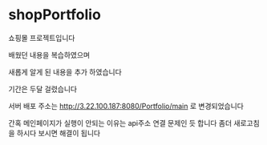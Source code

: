 # shopPortfolio

쇼핑몰 프로젝트입니다

배웠던 내용을 복습하였으며 

새롭게 알게 된 내용을 추가 하였습니다 

기간은 두달 걸렸습니다


서버 배포 주소는 
http://3.22.100.187:8080/Portfolio/main 로 변경되었습니다 

간혹 메인페이지가 실행이 안되는 이유는 api주소 연결 문제인 듯 합니다
좀더 새로고침을 하시다 보시면 해결이 됩니다 
